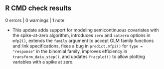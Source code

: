## R CMD check results

0 errors | 0 warnings | 1 note

* This update adds support for modeling semicontinuous covariates with the spike-at-zero algorithm, 
introduces `zero` and `catzero` options in `mfp2()`, extends the `family` argument to accept GLM family 
functions and link specifications, fixes a bug in `predict.mfp2()` for `type = "response"` in the binomial family, 
improves efficiency in `transform_data_step()`, and updates `fracplot()` to allow plotting variables with a spike at zero.



